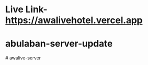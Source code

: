 # Live Link- https://awalivehotel.vercel.app
# abulaban-server-update
#   a w a l i v e - s e r v e r 
 
 
